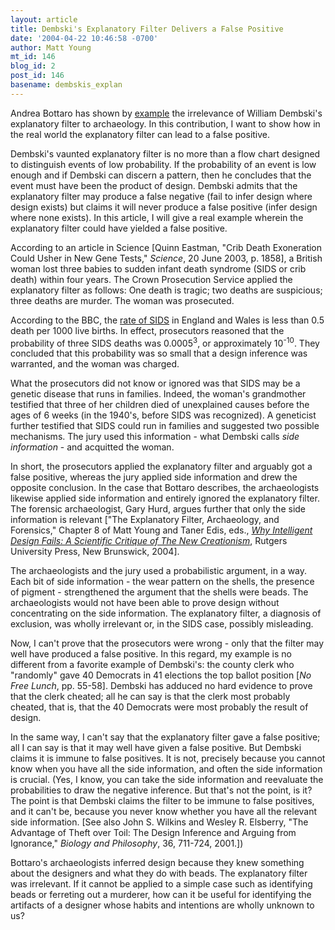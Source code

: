 ```yaml
---
layout: article
title: Dembski's Explanatory Filter Delivers a False Positive
date: '2004-04-22 10:46:58 -0700'
author: Matt Young
mt_id: 146
blog_id: 2
post_id: 146
basename: dembskis_explan
---
```

Andrea Bottaro has shown by [example](http://www.pandasthumb.org/pt-archives/000147.html) the irrelevance of William Dembski's explanatory filter to archaeology.  In this contribution, I want to show how in the real world the explanatory filter can lead to a false positive.

Dembski's vaunted explanatory filter is no more than a flow chart designed to distinguish events of low probability.  If the probability of an event is low enough and if Dembski can discern a pattern, then he concludes that the event must have been the product of design.  Dembski admits that the explanatory filter may produce a false negative (fail to infer design where design exists) but claims it will never produce a false positive (infer design where none exists).  In this article, I will give a real example wherein the explanatory filter could have yielded a false positive.

According to an article in Science \[Quinn Eastman, "Crib Death Exoneration Could Usher in New Gene Tests," _Science_, 20 June 2003, p. 1858\], a British woman lost three babies to sudden infant death syndrome (SIDS or crib death) within four years.  The Crown Prosecution Service applied the explanatory filter as follows:  One death is tragic; two deaths are suspicious; three deaths are murder.  The woman was prosecuted.

According to the BBC, the [rate of SIDS](http://news.bbc.co.uk/1/health/410747.htm) in England and Wales is less than 0.5 death per 1000 live births.  In effect, prosecutors reasoned that the probability of three SIDS deaths was 0.0005<sup>3</sup>, or approximately 10<sup>-10</sup>.  They concluded that this probability was so small that a design inference was warranted, and the woman was charged.

What the prosecutors did not know or ignored was that SIDS may be a genetic disease that runs in families.  Indeed, the woman's grandmother testified that three of her children died of unexplained causes before the ages of 6 weeks (in the 1940's, before SIDS was recognized).  A geneticist further testified that SIDS could run in families and suggested two possible mechanisms.  The jury used this information - what Dembski calls _side information_ - and acquitted the woman.

In short, the prosecutors applied the explanatory filter and arguably got a false positive, whereas the jury applied side information and drew the opposite conclusion.  In the case that Bottaro describes, the archaeologists likewise applied side information and entirely ignored the explanatory filter.  The forensic archaeologist, Gary Hurd, argues further that only the side information is relevant \["The Explanatory Filter, Archaeology, and Forensics," Chapter 8 of Matt Young and Taner Edis, eds., [_Why Intelligent Design Fails: A Scientific Critique of The New Creationism_](http://www2.truman.edu/~edis/books/id/), Rutgers University Press, New Brunswick, 2004\]. 

The archaeologists and the jury used a probabilistic argument, in a way.  Each bit of side information - the wear pattern on the shells, the presence of pigment - strengthened the argument that the shells were beads.  The archaeologists would not have been able to prove design without concentrating on the side information.  The explanatory filter, a diagnosis of exclusion, was wholly irrelevant or, in the SIDS case, possibly misleading.

Now, I can't prove that the prosecutors were wrong - only that the filter may well have produced a false positive.  In this regard, my example is no different from a favorite example of Dembski's:  the county clerk  who "randomly" gave 40 Democrats in 41 elections the top ballot position \[_No Free Lunch_, pp. 55-58\].  Dembski has adduced no hard evidence to prove that the clerk cheated; all he can say is that the clerk  most probably cheated, that is, that the 40 Democrats were most probably the result of design.

In the same way, I can't say that the explanatory filter gave a false positive; all I can say is that it may well have given a false positive.  But Dembski claims it is immune to false positives.  It is not, precisely because you cannot know when you have all the side information, and often the side information is crucial.  (Yes, I know, you can take the side information and reevaluate the probabilities to draw the negative inference.  But that's not the point, is it?  The point is that Dembski claims the filter to be immune to false positives, and it can't be, because you never know whether you have all the relevant side information. \[See also John S. Wilkins and Wesley R. Elsberry, "The Advantage of Theft over Toil: The Design Inference and Arguing from Ignorance," _Biology and Philosophy_, 36, 711-724, 2001.\])

Bottaro's archaeologists inferred design because they knew something about the designers and what they do with beads.  The explanatory filter was irrelevant.  If it cannot be applied to a simple case such as identifying beads or ferreting out a murderer, how can it be useful for identifying the artifacts of a designer whose habits and intentions are wholly unknown to us?
